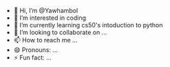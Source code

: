 - 👋 Hi, I’m @Yawhambol
- 👀 I’m interested in coding
- 🌱 I’m currently learning cs50's intoduction to python
- 💞️ I’m looking to collaborate on ...
- 📫 How to reach me ...
- 😄 Pronouns: ...
- ⚡ Fun fact: ...

<!---
Yawhambol/Yawhambol is a ✨ special ✨ repository because its `README.md` (this file) appears on your GitHub profile.
You can click the Preview link to take a look at your changes.
--->
